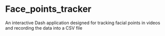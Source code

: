 # Face_points_tracker
An interactive Dash application designed for tracking facial points in videos and recording the data into a CSV file
